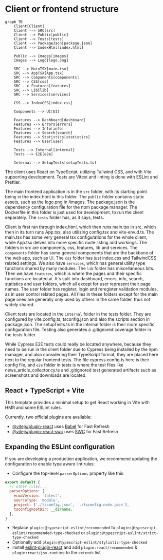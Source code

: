 # Client or frontend structure

```mermaid
graph TB
    Client[Client]
    Client --> SRC[src]
    Client --> Public[public]
    Client --> Tests[tests]
    Client --> PackageJson[package.json]
    Client --> IndexHtml[index.html]

    Public --> Images[images]
    Images --> Logo[logo.png]

    SRC --> MainTSX[main.tsx]
    SRC --> AppTSX[App.tsx]
    SRC --> Components[components]
    SRC --> CSS[css]
    SRC --> Features[features]
    SRC --> Lib[lib]
    SRC --> Services[services]

    CSS --> IndexCSS[index.css]

    Components --> UI[UI]

    Features --> Dashboard[dashboard]
    Features --> Errors[errors]
    Features --> Info[info]
    Features --> Search[search]
    Features --> Statistics[statistics]
    Features --> User[user]

    Tests --> Internal[internal]
    Tests --> E2E[e2e]

    Internal --> SetupTests[setupTests.ts]
```

The client uses React on TypeScript, utilizing Tailwind CSS, and with Vite supporting development. Tests are Vitest and linting is done with ESLint and Prettier.

The main frontend application is in the `src` folder, with its starting point being in the index.html in this folder. The `public` folder contains static assets, such as the logo.png in /images. The package.json is the dependency configuration file for the npm package manager. The Dockerfile in this folder is just used for development, to run the client separately. The `tests` folder has, as it says, tests.

Client is first ran through index.html, which then runs main.tsx in src, which then in its turn runs App.tsx, also utilizing config.tsx and vite-env.d.ts. The main.tsx has some very general tsx configurations for the whole client, while App.tsx delves into more specific route listing and workings. The folders in src are components, css, features, lib and services. The `components` folder has some general components that are the backbone of the web app, such as UI. The `css` folder has just index.css and TailwindCSS related settings. We also have `services`, which has general utility type functions shared by many modules. The `lib` folder has miscellaneous bits. Then we have `features`, which is where the pages and their specific functions are located at. It's split into dashboard, errors, info, search, statistics and user folders, which all except for user represent their page names. The user folder has register, login and reregister validation modules, as in user control related pages. All files in these folders except for the main page ones are generally only used by others in the same folder, thus not widely shared.

Client tests are located in the `internal` folder in the tests folder. They are configured by vite.config.ts, tsconfig.json and also the scripts section in package.json. The setupTests.ts in the internal folder is their more specific configuration file. Testing also generates a .gitignored coverage folder in the tests folder.

While Cypress E2E tests could really be located anywhere, because they need to be run in the client folder due to Cypress being installed by the npm manager, and also considering their TypeScript format, they are placed here next to the regular frontend tests. The file cypress.config.ts here is their config file, and `e2e` folder in tests is where the test files like news_article_collector.cy.ts and .gitignored test generated artifacts such as screenshots and downloads are located.

## React + TypeScript + Vite

This template provides a minimal setup to get React working in Vite with HMR and some ESLint rules.

Currently, two official plugins are available:

- [@vitejs/plugin-react](https://github.com/vitejs/vite-plugin-react/blob/main/packages/plugin-react/README.md) uses [Babel](https://babeljs.io/) for Fast Refresh
- [@vitejs/plugin-react-swc](https://github.com/vitejs/vite-plugin-react-swc) uses [SWC](https://swc.rs/) for Fast Refresh

## Expanding the ESLint configuration

If you are developing a production application, we recommend updating the configuration to enable type aware lint rules:

- Configure the top-level `parserOptions` property like this:

```js
export default {
  // other rules...
  parserOptions: {
    ecmaVersion: 'latest',
    sourceType: 'module',
    project: ['./tsconfig.json', './tsconfig.node.json'],
    tsconfigRootDir: __dirname,
  },
}
```

- Replace `plugin:@typescript-eslint/recommended` to `plugin:@typescript-eslint/recommended-type-checked` or `plugin:@typescript-eslint/strict-type-checked`
- Optionally add `plugin:@typescript-eslint/stylistic-type-checked`
- Install [eslint-plugin-react](https://github.com/jsx-eslint/eslint-plugin-react) and add `plugin:react/recommended` & `plugin:react/jsx-runtime` to the `extends` list

